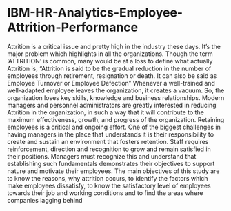 # IBM-HR-Analytics-Employee-Attrition-Performance
Attrition is a critical issue and pretty high in the industry these days. It’s the major problem which highlights in all the organizations. Though the term ‘ATTRITION’ is common, many would be at a loss to define what actually Attrition is, “Attrition is said to be the gradual reduction in the number of employees through retirement, resignation or death. It can also be said as Employee Turnover or Employee Defection” Whenever a well-trained and well-adapted employee leaves the organization, it creates a vacuum. So, the organization loses key skills, knowledge and business relationships. Modern managers and personnel administrators are greatly interested in reducing Attrition in the organization, in such a way that it will contribute to the maximum effectiveness, growth, and progress of the organization.  Retaining employees is a critical and ongoing effort. One of the biggest challenges in having managers in the place that understands it is their responsibility to create and sustain an environment that fosters retention. Staff requires reinforcement, direction and recognition to grow and remain satisfied in their positions. Managers must recognize this and understand that establishing such fundamentals demonstrates their objectives to support nature and motivate their employees.  The main objectives of this study are to know the reasons, why attrition occurs, to identify the factors which make employees dissatisfy, to know the satisfactory level of employees towards their job and working conditions and to find the areas where companies  lagging behind
